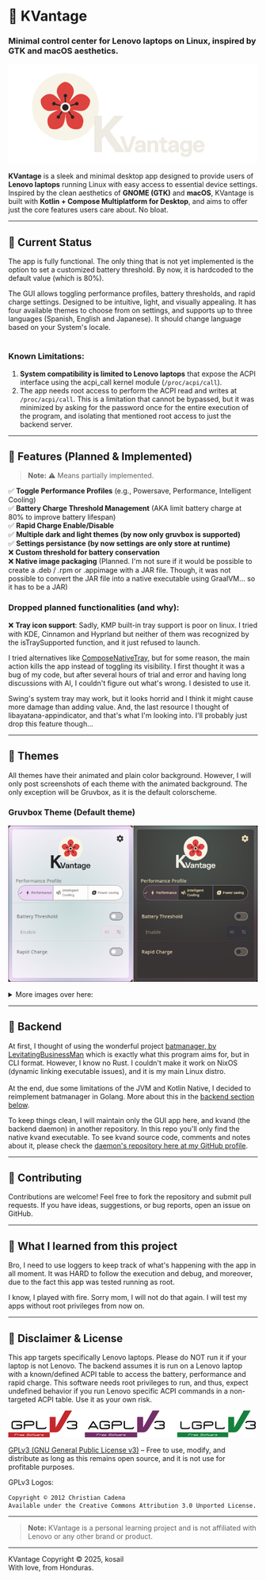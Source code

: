 # 🌸 KVantage
### Minimal control center for Lenovo laptops on Linux, inspired by GTK and macOS aesthetics.

![KVantage logo](repo_images/main_logo.png)

**KVantage** is a sleek and minimal desktop app designed to provide users of **Lenovo laptops** running Linux with easy access to essential device settings. Inspired by the clean aesthetics of **GNOME (GTK)** and **macOS**, KVantage is built with **Kotlin + Compose Multiplatform for Desktop**, and aims to offer just the core features users care about. No bloat.

---

## 🌻 Current Status
The app is fully functional. The only thing that is not yet implemented is the option to set a customized battery threshold. By now, it is hardcoded to the default value (which is 80%).

The GUI allows toggling performance profiles, battery thresholds, and rapid charge settings. Designed to be intuitive, light, and visually appealing. It has four available themes to choose from on settings, and supports up to three languages (Spanish, English and Japanese). It should change language based on your System's locale.
  <br><br>

### **Known Limitations:**
  1. **System compatibility is limited to Lenovo laptops** that expose the ACPI interface using the acpi_call kernel module (`/proc/acpi/call`).
  2. The app needs root access to perform the ACPI read and writes at `/proc/acpi/call`. This is a limitation that cannot be bypassed, but it was minimized by asking for the password once for the entire execution of the program, and isolating that mentioned root access to just the backend server.

[//]: # (### **Known bugs:**)
[//]: # (* **No bugs found so far.**)

---

## 🌹 Features (Planned & Implemented)

> **Note:** ⚠️  Means partially implemented.

✅ **Toggle Performance Profiles** (e.g., Powersave, Performance, Intelligent Cooling)  
✅ **Battery Charge Threshold Management**  (AKA limit battery charge at 80% to improve battery lifespan)  
✅ **Rapid Charge Enable/Disable**  
✅ **Multiple dark and light themes (by now only gruvbox is supported)**   
✅ **Settings persistance (by now settings are only store at runtime)**  
❌ **Custom threshold for battery conservation**  
❌ **Native image packaging** (Planned. I'm not sure if it would be possible to create a .deb / .rpm or .appimage with a JAR file. Though, it was not possible to convert the JAR file into a native executable using GraalVM... so it has to be a JAR)

### Dropped planned functionalities (and why):
❌ **Tray icon support**: Sadly, KMP built-in tray support is poor on linux. I tried with KDE, Cinnamon and Hyprland but neither of them was recognized by the isTraySupported function, and it just refused to launch.

I tried alternatives like [ComposeNativeTray](https://github.com/kdroidFilter/ComposeNativeTray), but for some reason, the main action kills the app instead of toggling its visibility. I first thought it was a bug of my code, but after several hours of trial and error and having long discussions with AI, I couldn't figure out what's wrong. I desisted to use it.

Swing's system tray may work, but it looks horrid and I think it might cause more damage than adding value. And, the last resource I thought of libayatana-appindicator, and that's what I'm looking into. I'll probably just drop this feature though...


---
##  🪻 Themes
All themes have their animated and plain color background. However, I will only post screenshots of each theme with the animated background. The only exception will be Gruvbox, as it is the default colorscheme.

### Gruvbox Theme (Default theme)
![Animated Background ON with Gruvbox theme](repo_images/gruvbox_theme_1.png)
<details>
  <summary>More images over here:</summary>

### Gruvbox Theme (Animated theme disabled)
![Animated Background OFF with Gruvbox theme](repo_images/gruvbox_theme_2.png)

### Material You Theme
![Animated Background ON with Material theme](repo_images/material_theme.png)

### Kanagawa Theme
![Animated Background ON with Kanagawa theme](repo_images/kanagawa_theme.png)

### Dracula Theme
![Animated Background ON with Dracula theme](repo_images/dracula_theme.png)


[//]: # (![Settings]&#40;repo_images/gruvbox_theme_3.png&#41;)

</details>

---
##  🪷 Backend
At first, I thought of using the wonderful project [batmanager, by LevitatingBusinessMan](https://github.com/LevitatingBusinessMan/batmanager) which is exactly what this program aims for, but in CLI format. However, I know no Rust. I couldn't make it work on NixOS (dynamic linking executable issues), and it is my main Linux distro.<br><br>
At the end, due some limitations of the JVM and Kotlin Native, I decided to reimplement batmanager in Golang. More about this in the [backend section below](#backend).

To keep things clean, I will maintain only the GUI app here, and kvand (the backend daemon) in another repository. In this repo you'll only find the native kvand executable. To see kvand source code, comments and notes about it, please check the [daemon's repository here at my GitHub profile](https://github.com/kosail/Kvand).


---

## 💐 Contributing
Contributions are welcome! Feel free to fork the repository and submit pull requests. If you have ideas, suggestions, or bug reports, open an issue on GitHub.

---

## 🎒 What I learned from this project

Bro, I need to use loggers to keep track of what's happening with the app in all moment. It was HARD to follow the execution and debug, and moreover, due to the fact this app was tested running as root.

I know, I played with fire. Sorry mom, I will not do that again. I will test my apps without root privileges from now on.

---

## 📜 Disclaimer & License
This app targets specifically Lenovo laptops. Please do NOT run it if your laptop is not Lenovo. The backend assumes it is run on a Lenovo laptop with a known/defined ACPI table to access the battery, performance and rapid charge.
This software needs root privileges to run, and thus, expect undefined behavior if you run Lenovo specific ACPI commands in a non-targeted ACPI table. Use it as your own risk.

![GPLv3 License logo. Copyright © 2012 Christian Cadena](repo_images/license-logos-by-christian-candena-GNU_GPLv3_License.png)

[GPLv3 (GNU General Public License v3)](LICENSE.txt) – Free to use, modify, and distribute as long as this remains open source, and it is not use for profitable purposes.

GPLv3 Logos:

    Copyright © 2012 Christian Cadena
    Available under the Creative Commons Attribution 3.0 Unported License.


---
> **Note:** KVantage is a personal learning project and is not affiliated with Lenovo or any other brand or product.
---
KVantage Copyright © 2025, kosail 
<br>
With love, from Honduras.
